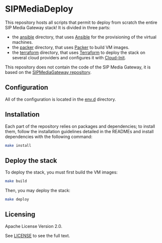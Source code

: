# SIPMediaDeploy

This repository hosts all scripts that permit to deploy from scratch the entire SIP Media Gateway stack! It is divided in three parts:
* the [ansible](./ansible/) directory, that uses [Ansible](https://docs.ansible.com/ansible/latest/index.html) for the provisioning of the virtual machines.
* the [packer](./packer/) directory, that uses [Packer](https://www.packer.io/docs) to build VM images.
* the [terraform](./terraform/) directory, that uses [Terraform](https://www.terraform.io/docs) to deploy the stack on several cloud providers and configures it with [Cloud-Init](https://cloudinit.readthedocs.io/en/latest/index.html).

This repository does not contain the code of the SIP Media Gateway, it is based on the [SIPMediaGateway repository](https://github.com/Renater/SIPMediaGW).


## Configuration

All of the configuration is located in the [env.d](./env.d/) directory.


## Installation

Each part of the repository relies on packages and dependencies; to install them, follow the installation guidelines detailed in the READMEs and install dependencies with the following command:

```bash
make install
```


## Deploy the stack

To deploy the stack, you must first build the VM images:

```bash
make build
```

Then, you may deploy the stack:

```bash
make deploy
```


## Licensing

Apache License Version 2.0.

See [LICENSE](./LICENSE) to see the full text.
